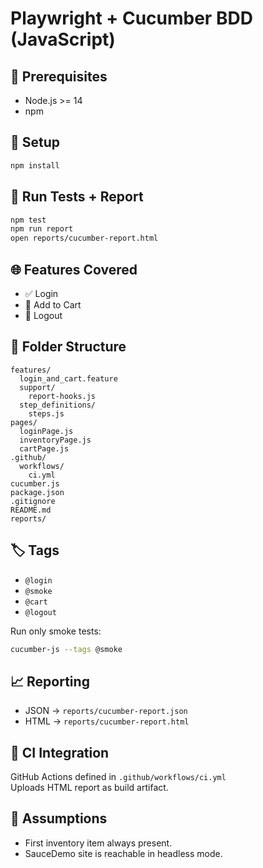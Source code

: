 # Playwright + Cucumber BDD (JavaScript)

## 🔧 Prerequisites
- Node.js >= 14
- npm

## 🚀 Setup
```bash
npm install
```

## 🧪 Run Tests + Report
```bash
npm test
npm run report
open reports/cucumber-report.html
```

## 🌐 Features Covered
- ✅ Login
- 🛒 Add to Cart
- 🚪 Logout

## 📂 Folder Structure
```
features/
  login_and_cart.feature
  support/
    report-hooks.js
  step_definitions/
    steps.js
pages/
  loginPage.js
  inventoryPage.js
  cartPage.js
.github/
  workflows/
    ci.yml
cucumber.js
package.json
.gitignore
README.md
reports/
```

## 🏷️ Tags
- `@login`
- `@smoke`
- `@cart`
- `@logout`

Run only smoke tests:
```bash
cucumber-js --tags @smoke
```

## 📈 Reporting
- JSON → `reports/cucumber-report.json`
- HTML → `reports/cucumber-report.html`

## 🤖 CI Integration
GitHub Actions defined in `.github/workflows/ci.yml`  
Uploads HTML report as build artifact.

## 📌 Assumptions
- First inventory item always present.
- SauceDemo site is reachable in headless mode.
